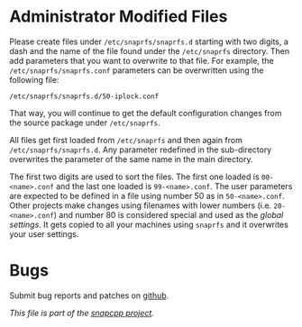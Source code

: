 
Administrator Modified Files
============================

Please create files under `/etc/snaprfs/snaprfs.d` starting with two digits,
a dash and the name of the file found under the `/etc/snaprfs` directory.
Then add parameters that you want to overwrite to that file. For example,
the `/etc/snaprfs/snaprfs.conf` parameters can be overwritten using the
following file:

    /etc/snaprfs/snaprfs.d/50-iplock.conf

That way, you will continue to get the default configuration
changes from the source package under `/etc/snaprfs`.

All files get first loaded from `/etc/snaprfs` and then again
from `/etc/snaprfs/snaprfs.d`. Any parameter redefined in the
sub-directory overwrites the parameter of the same name in
the main directory.

The first two digits are used to sort the files. The first one
loaded is `00-<name>.conf` and the last one loaded is `99-<name>.conf`.
The user parameters are expected to be defined in a file using number
50 as in `50-<name>.conf`. Other projects make changes using filenames
with lower numbers (i.e. `20-<name>.conf`) and number 80 is considered
special and used as the _global settings_. It gets copied to all your
machines using `snaprfs` and it overwrites your user settings.


Bugs
====

Submit bug reports and patches on
[github](https://github.com/m2osw/snaprfs/issues).


_This file is part of the [snapcpp project](https://snapwebsites.org/)._

